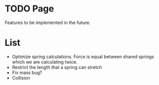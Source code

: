 # TODO Page #

Features to be implemented in the future.


# List #

  * Optimize spring calculations. Force is equal between shared springs which we are calculating twice.
  * Restrict the length that a spring can stretch
  * Fix mass bug?
  * Collision